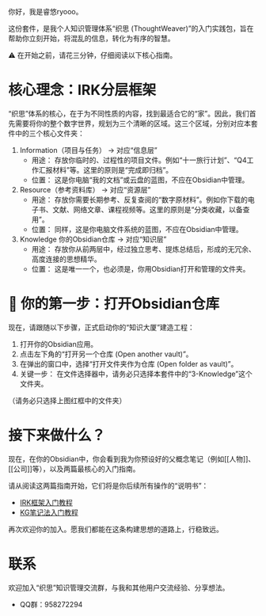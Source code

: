你好，我是睿悠ryooo。

这份套件，是我个人知识管理体系“织思 (ThoughtWeaver)”的入门实践包，旨在帮助你立刻开始，将混乱的信息，转化为有序的智慧。

⚠️ 在开始之前，请花三分钟，仔细阅读以下核心指南。

# 核心理念：IRK分层框架

“织思”体系的核心，在于为不同性质的内容，找到最适合它的“家”。因此，我们首先需要将你的整个数字世界，规划为三个清晰的区域。这三个区域，分别对应本套件中的三个核心文件夹：

1. Information（项目与任务） -> 对应“信息层”
    - 用途： 存放你临时的、过程性的项目文件。例如“十一旅行计划”、“Q4工作汇报材料”等。这里的原则是“完成即归档”。
    - 位置： 这是你电脑“我的文档”或云盘的蓝图，不应在Obsidian中管理。
2. Resource（参考资料库） -> 对应“资源层”
    - 用途： 存放你需要长期参考、反复查阅的“数字原材料”。例如你下载的电子书、文献、网络文章、课程视频等。这里的原则是“分类收藏，以备查用”。
    - 位置： 同样，这是你电脑文件系统的蓝图，不应在Obsidian中管理。
3. Knowledge 你的Obsidian仓库 -> 对应“知识层”
    - 用途： 存放你从前两层中，经过独立思考、提炼总结后，形成的无冗余、高度连接的思想精华。
    - 位置： 这是唯一一个，也必须是，你用Obsidian打开和管理的文件夹。

# 🚀 你的第一步：打开Obsidian仓库


现在，请跟随以下步骤，正式启动你的“知识大厦”建造工程：

1. 打开你的Obsidian应用。
2. 点击左下角的“打开另一个仓库 (Open another vault)”。
3. 在弹出的窗口中，选择“打开文件夹作为仓库 (Open folder as vault)”。
4. 关键一步： 在文件选择器中，请务必只选择本套件中的“3-Knowledge”这个文件夹。

（请务必只选择上图红框中的文件夹）

# 接下来做什么？

现在，在你的Obsidian中，你会看到我为你预设好的父概念笔记（例如[[人物]]、[[公司]]等），以及两篇最核心的入门指南。

请从阅读这两篇指南开始，它们将是你后续所有操作的“说明书”：

- [IRK框架入门教程](3-Knowledge（知识库）/G_文化、科学、教育、体育/G2_信息与知识传播/IRK框架.md)
- [KG笔记法入门教程](3-Knowledge（知识库）/G_文化、科学、教育、体育/G2_信息与知识传播/KG笔记法.md)

再次欢迎你的加入。愿我们都能在这条构建思想的道路上，行稳致远。

# 联系

欢迎加入“织思”知识管理交流群，与我和其他用户交流经验、分享想法。

- QQ群：958272294